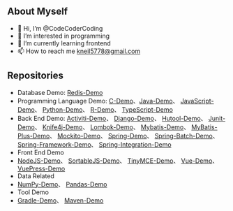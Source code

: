## About Myself
- 👋 Hi, I’m @CodeCoderCoding
- 👀 I’m interested in programming
- 🌱 I’m currently learning frontend
- 📫 How to reach me kneil5778@gmail.com

<!---
CodeCoderCoding/CodeCoderCoding is a ✨ special ✨ repository because its `README.md` (this file) appears on your GitHub profile.
You can click the Preview link to take a look at your changes.
--->

## Repositories

- Database Demo: [Redis-Demo](https://github.com/CodeCoderCoding/Redis-Demo)
- Programming Language Demo: [C-Demo](https://github.com/CodeCoderCoding/C-Demo)、[Java-Demo](https://github.com/CodeCoderCoding/Java-Demo)、 [JavaScript-Demo](https://github.com/CodeCoderCoding/JavaScript-Demo)、 [Python-Demo](https://github.com/CodeCoderCoding/Python-Demo)、 [R-Demo](https://github.com/CodeCoderCoding/R-Demo)、 [TypeScript-Demo](https://github.com/CodeCoderCoding/TypeScript-Demo)
- Back End Demo: [Activiti-Demo](https://github.com/CodeCoderCoding/Activiti-Demo)、 [Django-Demo](https://github.com/CodeCoderCoding/Django-Demo)、 [Hutool-Demo](https://github.com/CodeCoderCoding/Hutool-Demo)、 [Junit-Demo](https://github.com/CodeCoderCoding/Junit-Demo)、 [Knife4j-Demo](https://github.com/CodeCoderCoding/Knife4j-Demo)、 [Lombok-Demo](https://github.com/CodeCoderCoding/Lombok-Demo)、 [Mybatis-Demo](https://github.com/CodeCoderCoding/Mybatis-Demo)、 [MyBatis-Plus-Demo](https://github.com/CodeCoderCoding/MyBatis-Plus-Demo)、 [Mockito-Demo](https://github.com/CodeCoderCoding/Mockito-Demo)、 [Spring-Demo](https://github.com/CodeCoderCoding/Spring-Demo)、 [Spring-Batch-Demo](https://github.com/CodeCoderCoding/Spring-Batch-Demo)、 [Spring-Framework-Demo](https://github.com/CodeCoderCoding/Spring-Framework-Demo)、 [Spring-Integration-Demo](https://github.com/CodeCoderCoding/Spring-Integration-Demo)
- Front End Demo
- [NodeJS-Demo](https://github.com/CodeCoderCoding/NodeJS-Demo)、 [SortableJS-Demo](https://github.com/CodeCoderCoding/SortableJS-Demo)、 [TinyMCE-Demo](https://github.com/CodeCoderCoding/TinyMCE-Demo)、 [Vue-Demo](https://github.com/CodeCoderCoding/Vue-Demo)、 [VuePress-Demo](https://github.com/CodeCoderCoding/VuePress-Demo)
- Data Related
- [NumPy-Demo](https://github.com/CodeCoderCoding/NumPy-Demo)、 [Pandas-Demo](https://github.com/CodeCoderCoding/Pandas-Demo)
- Tool Demo
- [Gradle-Demo](https://github.com/CodeCoderCoding/Gradle-Demo)、 [Maven-Demo](https://github.com/CodeCoderCoding/Maven-Demo)
